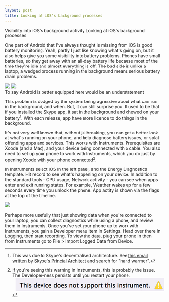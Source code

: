 ```yaml
---
layout: post
title: Looking at iOS's background processes
---
```

Visibility into iOS's background activity
Looking at iOS's background processes

One part of Android that I've always thought is missing from iOS is good battery monitoring. Yeah, partly I just like knowing what's going on, but it also helps give you some visibility into battery problems. Phones have small batteries, so they get away with an all-day battery life because most of the time they're idle and almost everything is off. The bad side is unlike a laptop, a wedged process running in the background means serious battery drain problems.

<div class="img_wrap">
  <img class="img_wide" style="height: 400px;" src="/images/20140403-ios_battery.png">
  <img class="img_wide" style="height: 400px;" src="/images/20140403-android_battery.png">
  <div class="img_text">To say Android is better equipped here would be an understatement</div>
</div>

This problem is dodged by the system being agressive about what can run in the background, and when. But, it can still surprise you. It used to be that if you installed the Skype app, it sat in the background and chewed on your battery[^skype-drain]. With each release, app have more licence to do things in the background.

It's not very well known that, without jailbreaking, you can get a better look at what's running on your phone, and help diagnose battery issues, or splat offending apps and services. This works with Instruments. Prerequisites are Xcode (and a Mac), and your device being connected with a cable. You also need to set up your phone to work with Instruments, which you do just by opening Xcode with your phone connected[^instruments-warning].

In Instruments select iOS in the left panel, and the Energy Diagnostics template. Hit record to see what's happening on your device. In addition to the standard tools - CPU usage, Network activity - you can see when apps enter and exit running states. For example, Weather wakes up for a few seconds every time you unlock the phone. App actity is shown via the flags at the top of the timeline.

<div class="img_wrap">
  <img class="img_wide" style="height: 600px" src="/images/20140403-instruments_record.png">
</div>

Perhaps more usefully that just showing data when you're connected to your laptop, you can collect diagnostics while using a phone, and review them in Instruments. Once you've set your phone up to work with Instruments, you gain a Developer menu item in Settings. Head over there in Logging, then start recording. To view the data, plug your phone in then from Instruments go to File > Import Logged Data from Device. 

[^skype-drain]: This was due to Skype's decentralised architecture. See [this email written by Skype's Princial Architect](http://markmail.org/message/exc3srjkx3uu66bz?q=android) and search for "hand warmer".

[^instruments-warning]: If you're seeing this warning in Instruments, this is probably the issue. The Developer-ness persists until you restart your phone. <img style="margin-left: 10px;" src="/images/20140404-instruments_warning.png">